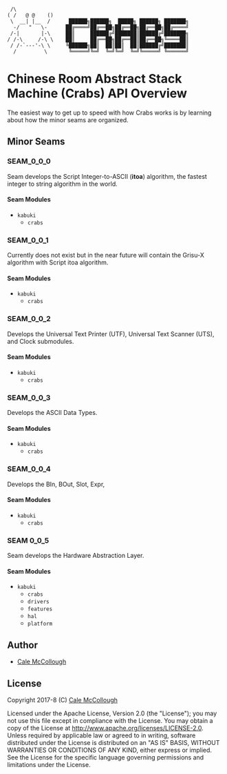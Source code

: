 ```
 /\
( /   @ @    ()   
 \  __| |__  /      ██████╗██████╗  █████╗ ██████╗ ███████╗
  -/   "   \-      ██╔════╝██╔══██╗██╔══██╗██╔══██╗██╔════╝
 /-|       |-\     ██║     ██████╔╝███████║██████╔╝███████╗
/ /-\     /-\ \    ██║     ██╔══██╗██╔══██║██╔══██╗╚════██║
 / /-`---'-\ \     ╚██████╗██║  ██║██║  ██║██████╔╝███████║
  /         \       ╚═════╝╚═╝  ╚═╝╚═╝  ╚═╝╚═════╝ ╚══════╝
```

# Chinese Room Abstract Stack Machine (Crabs) API Overview

The easiest way to get up to speed with how Crabs works is by learning about
how the minor seams are organized.

## Minor Seams

### SEAM_0_0_0

Seam develops the Script Integer-to-ASCII (**itoa**) algorithm, the fastest integer to string algorithm in the world.

#### Seam Modules

* `kabuki`
  * `crabs`

### SEAM_0_0_1

Currently does not exist but in the near future will contain the Grisu-X algorithm with Script itoa algorithm.

#### Seam Modules

* `kabuki`
  * `crabs`

### SEAM_0_0_2

Develops the Universal Text Printer (UTF), Universal Text Scanner (UTS), and Clock submodules.

#### Seam Modules

* `kabuki`
  * `crabs`

### SEAM_0_0_3

Develops the ASCII Data Types.

#### Seam Modules

* `kabuki`
  * `crabs`


### SEAM_0_0_4

Develops the BIn, BOut, Slot, Expr,

#### Seam Modules

* `kabuki`
  * `crabs`

### SEAM 0_0_5

Seam develops the Hardware Abstraction Layer.

#### Seam Modules

* `kabuki`
  * `crabs`
  * `drivers`
  * `features`
  * `hal`
  * `platform`


## Author

* [Cale McCollough](https://calemccollough.github.io)

## License

Copyright 2017-8 (C) [Cale McCollough](mailto:calemccollough@gmail.com)

Licensed under the Apache License, Version 2.0 (the "License"); you may not use
this file except in compliance with the License. You may obtain a copy of the
License at http://www.apache.org/licenses/LICENSE-2.0. Unless required by applicable law or agreed to in writing, software distributed
under the License is distributed on an "AS IS" BASIS, WITHOUT WARRANTIES OR
CONDITIONS OF ANY KIND, either express or implied. See the License for the
specific language governing permissions and limitations under the License.
